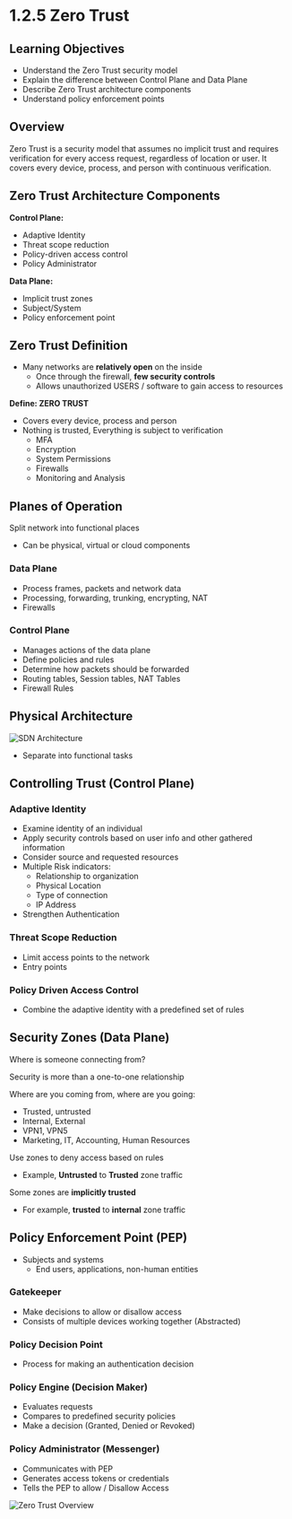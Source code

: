 # 1.2.5 Zero Trust

## Learning Objectives
- Understand the Zero Trust security model
- Explain the difference between Control Plane and Data Plane
- Describe Zero Trust architecture components
- Understand policy enforcement points

## Overview
Zero Trust is a security model that assumes no implicit trust and requires verification for every access request, regardless of location or user. It covers every device, process, and person with continuous verification.

## Zero Trust Architecture Components

**Control Plane:**
- Adaptive Identity
- Threat scope reduction
- Policy-driven access control
- Policy Administrator

**Data Plane:**
- Implicit trust zones
- Subject/System
- Policy enforcement point

## Zero Trust Definition
- Many networks are **relatively open** on the inside
  - Once through the firewall, **few security controls**
  - Allows unauthorized USERS / software to gain access to resources

**Define: ZERO TRUST**
- Covers every device, process and person
- Nothing is trusted, Everything is subject to verification
  - MFA
  - Encryption
  - System Permissions
  - Firewalls
  - Monitoring and Analysis

## Planes of Operation
Split network into functional places
- Can be physical, virtual or cloud components

### Data Plane
- Process frames, packets and network data
- Processing, forwarding, trunking, encrypting, NAT
- Firewalls

### Control Plane
- Manages actions of the data plane
- Define policies and rules
- Determine how packets should be forwarded
- Routing tables, Session tables, NAT Tables
- Firewall Rules

## Physical Architecture
![SDN Architecture](Photos/SDN.png)
- Separate into functional tasks

## Controlling Trust (Control Plane)

### Adaptive Identity
- Examine identity of an individual
- Apply security controls based on user info and other gathered information
- Consider source and requested resources
- Multiple Risk indicators:
  - Relationship to organization
  - Physical Location
  - Type of connection
  - IP Address
- Strengthen Authentication

### Threat Scope Reduction
- Limit access points to the network
- Entry points

### Policy Driven Access Control
- Combine the adaptive identity with a predefined set of rules

## Security Zones (Data Plane)
Where is someone connecting from?

Security is more than a one-to-one relationship

Where are you coming from, where are you going:
- Trusted, untrusted
- Internal, External
- VPN1, VPN5
- Marketing, IT, Accounting, Human Resources

Use zones to deny access based on rules
- Example, **Untrusted** to **Trusted** zone traffic

Some zones are **implicitly trusted**
- For example, **trusted** to **internal** zone traffic

## Policy Enforcement Point (PEP)
- Subjects and systems
  - End users, applications, non-human entities

### Gatekeeper
- Make decisions to allow or disallow access
- Consists of multiple devices working together (Abstracted)

### Policy Decision Point
- Process for making an authentication decision

### Policy Engine (Decision Maker)
- Evaluates requests
- Compares to predefined security policies
- Make a decision (Granted, Denied or Revoked)

### Policy Administrator (Messenger)
- Communicates with PEP
- Generates access tokens or credentials
- Tells the PEP to allow / Disallow Access

![Zero Trust Overview](Photos/Zero-Trust-Overview.png)
